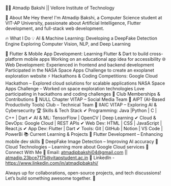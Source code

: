 👨‍💻 Atmadip Bakshi || Vellore Institute of Technology

🚀 About Me
Hey there! I'm Atmadip Bakshi, a Computer Science student at VIT-AP University, passionate about Artificial Intelligence, Flutter development, and full-stack web development.

🔥 What I Do
💡 AI & Machine Learning:
Developing a DeepFake Detection Engine
Exploring Computer Vision, NLP, and Deep Learning

📱 Flutter & Mobile App Development:
Learning Flutter & Dart to build cross-platform mobile apps
Working on an educational app idea for accessibility
🌐 Web Development:
Experienced in frontend and backend development
Participated in the NASA Space Apps Challenge to create an exoplanet exploration website
⚡ Hackathons & Coding Competitions:
Google Cloud Hackathon – Explored cloud solutions for scalable applications
NASA Space Apps Challenge – Worked on space exploration technologies
Love participating in hackathons and coding challenges
🎯 Club Memberships & Contributions
🔹 NULL Chapter VITAP – Social Media Team
🔹 AIPT (AI-Based Productivity Tools) Club – Technical Team
🔹 IIAIC VITAP – Exploring AI & Cybersecurity
🏆 Skills & Tech Stack
✔ Programming: Java |Python | C | C++ | Dart
✔ AI & ML: TensorFlow | OpenCV | Deep Learning
✔ Cloud & DevOps: Google Cloud | REST APIs
✔ Web Dev: HTML | CSS | JavaScript | React.js 
✔ App Dev: Flutter | Dart
✔ Tools: Git | GitHub | Notion | VS Code | PowerBi
📚 Current Learning & Projects
🔹 Flutter Development – Enhancing mobile dev skills
🔹 DeepFake Image Detection – Improving AI accuracy
🔹 Cloud Technologies – Learning more about Google Cloud services
📢 Connect With Me
📧 Email: atmadipbakshi04@gmail.com || atmadip.23bce7175@vitapstudent.ac.in
🔗 LinkedIn - https://www.linkedin.com/in/atmadipbakshi/

Always up for collaborations, open-source projects, and tech discussions! Let’s build something awesome together. 🚀
